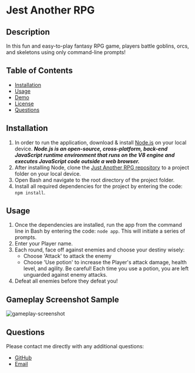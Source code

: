 # **Jest Another RPG**

## **Description**
In this fun and easy-to-play fantasy RPG game, players battle goblins, orcs, and skeletons using only command-line prompts!

## **Table of Contents**
* [Installation](#installation)
* [Usage](#usage)
* [Demo](#demo)
* [License](#license)
* [Questions](#questions)

## **Installation**
1. In order to run the application, download & install [Node.js](https://nodejs.org/en/download/) on your local device.  ***Node.js is an open-source, cross-platform, back-end JavaScript runtime environment that runs on the V8 engine and executes JavaScript code outside a web browser.***
2. After installing Node, clone the [Just Another RPG repository](https://github.com/ChristopherLawn/jest-another-RPG) to a project folder on your local device.
3. Open Bash and navigate to the root directory of the project folder.
4. Install all required dependencies for the project by entering the code:
    `npm install`.

## **Usage**
1. Once the dependencies are installed, run the app from the command line in Bash by entering the code:
    `node app`.  This will initiate a series of prompts.
2. Enter your Player name.
3. Each round, face off against enemies and choose your destiny wisely:
    * Choose 'Attack' to attack the enemy
    * Choose 'Use potion' to increase the Player's attack damage, health level, and agility.  Be careful!  Each time you use a potion, you are left unguarded against enemy attacks.
4. Defeat all enemies before they defeat you! 

## **Gameplay Screenshot Sample**
![gameplay-screenshot](https://user-images.githubusercontent.com/91863054/149151819-8abdf03e-b6a6-485e-81b8-b659f45e886c.PNG)

## **Questions**
Please contact me directly with any additional questions:
* [GitHub](https://github.com/ChristopherLawn)
* [Email](mailto:christopher.lawn@yahoo.com)
    

